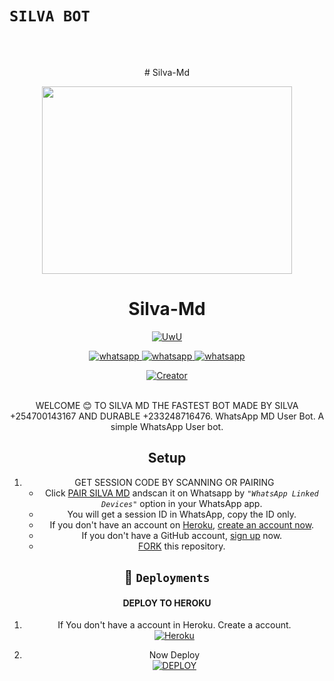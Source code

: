 # `SILVA BOT `
<br>
<br>

<p align="center">
 # Silva-Md
<div align="center" class= "main"> 
<a href="https://whatsapp.com/channel/0029VaAkETLLY6d8qhLmZt2v" target="_blank">
  <img src="https://telegra.ph/file/cb3056720c785550da41d.jpg" width="400" height="300"/>
   </a>
   <h1>Silva-Md</h1>

<p align="center">
   <a href="https://github.com/Sylivanu"><img src="http://readme-typing-svg.herokuapp.com?color=FF0000&center=true&vCenter=true&multiline=false&lines=SILVA+Multi+Device;Base+Secktor;Give+ a+star+and+fork+this+Repo+:D;Follow+My+Github" alt="UwU">
</p>

<p align="center">
  <a aria-label="Follow our channel" href="https://whatsapp.com/channel/0029VaAkETLLY6d8qhLmZt2v" target="_blank">
    <img alt="whatsapp" src="https://img.shields.io/badge/Follow Our Channel-25D366?style=for-the-badge&logo=whatsapp&logoColor=white" />
  </a>
  <a aria-label="Support Group" href="https://chat.whatsapp.com/Kl4KPuf0s1l9AJji1JqIhR" target="_blank">
    <img alt="whatsapp" src="https://img.shields.io/badge/Support Group-25D366?style=for-the-badge&logo=whatsapp&logoColor=white" />
  </a>
<a stencil-label="Bot Whatsapp" href="[https://chat.whatsapp.com/IPxMJSRU2eo0UWIwNvTTLD](https://wa.me/254700143167?text=.menu)" target="_blank">
    <img alt="whatsapp" src="https://img.shields.io/badge/Bot%20Whatsapp-25D366?style=for-the-badge&logo=whatsapp&logoColor=white" />
  </a>
  
</p>

<a href="https://github.com/Sylivanu"><img title="Creator" src="https://img.shields.io/badge/Creator-SILVA-red.svg?style=for-the-badge&logo=github"></a>


<br>
WELCOME 😊 TO SILVA MD THE FASTEST BOT MADE BY SILVA +254700143167 AND DURABLE +233248716476.
WhatsApp MD User Bot.
A simple WhatsApp User bot.

## Setup

1. GET SESSION CODE BY SCANNING OR PAIRING
   - Click [PAIR SILVA MD](https://zokouscan.onrender.com/getsession) andscan it on Whatsapp by _``"WhatsApp Linked Devices"``_ option in your WhatsApp app.
   - You will get a session ID in WhatsApp, copy the ID only.
   - If you don't have an account on [Heroku](https://signup.heroku.com/), [create an account now](https://signup.heroku.com/).
   - If you don't have a GitHub account, [sign up](https://github.com/join) now.
   - [FORK](https://github.com/Sylivanu/silva-tech/fork) this repository.
   
## 🚀 `Deployments`
#### DEPLOY TO HEROKU 

1. If You don't have a account in Heroku. Create a account.
    <br>
<a href='https://signup.heroku.com/' target="_blank"><img alt='Heroku' src='https://img.shields.io/badge/-Create-black?style=for-the-badge&logo=heroku&logoColor=white'/></a>

2. Now Deploy
    <br>
<a href='https://dashboard.heroku.com/new?template=https://github.com/Sylivanu/silva-tech' target="_blank"><img alt='DEPLOY' src='https://img.shields.io/badge/-DEPLOY-black?style=for-the-badge&logo=heroku&logoColor=white'/></a>

